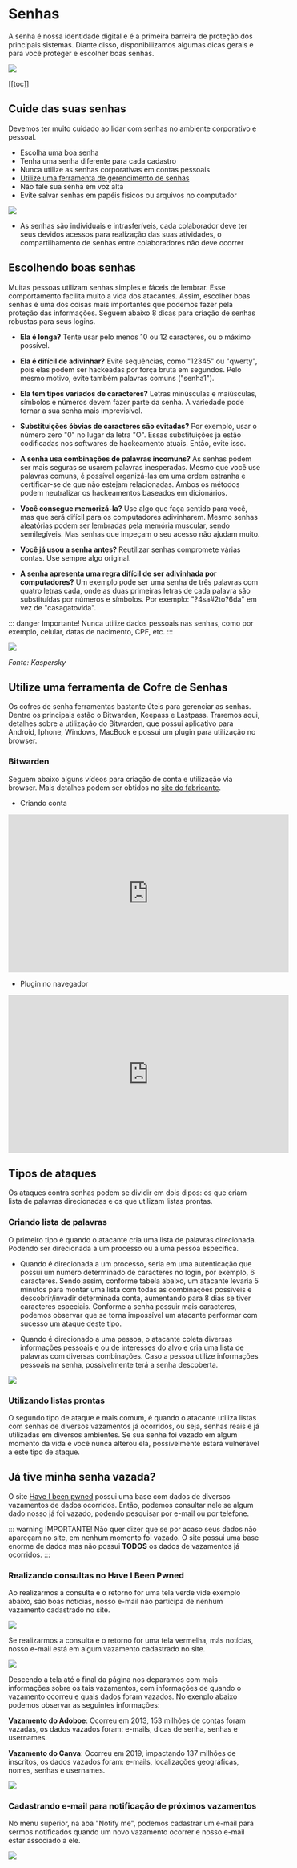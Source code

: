 # Senhas

A senha é nossa identidade digital e é a primeira barreira de proteção dos principais sistemas. Diante disso, disponibilizamos algumas dicas gerais e para você proteger e escolher boas senhas.

![](/img/password.jpg)  

[[toc]]

## Cuide das suas senhas
Devemos ter muito cuidado ao lidar com senhas no ambiente corporativo e pessoal.

* [Escolha uma boa senha](#escolhendo-boas-senhas)
* Tenha uma senha diferente para cada cadastro
* Nunca utilize as senhas corporativas em contas pessoais
* [Utilize uma ferramenta de gerencimento de senhas](#utilize-uma-ferramenta-de-cofre-de-senhas)
* Não fale sua senha em voz alta
* Evite salvar senhas em papéis físicos ou arquivos no computador

![](/img/passwords3.jpg) 

 * As senhas são individuais e intrasferíveis, cada colaborador deve ter seus devidos acessos para realização das suas atividades, o compartilhamento de senhas entre colaboradores não deve ocorrer

## Escolhendo boas senhas
Muitas pessoas utilizam senhas simples e fáceis de lembrar. Esse comportamento facilita muito a vida dos atacantes. Assim, escolher boas senhas é uma dos coisas mais importantes que podemos fazer pela proteção das informações. Seguem abaixo 8 dicas para criação de senhas robustas para seus logins.

 * **Ela é longa?** Tente usar pelo menos 10 ou 12 caracteres, ou o máximo possível.

 * **Ela é difícil de adivinhar?** Evite sequências, como "12345" ou "qwerty", pois elas podem ser hackeadas por força bruta em segundos. Pelo mesmo motivo, evite também palavras comuns ("senha1").

 * **Ela tem tipos variados de caracteres?** Letras minúsculas e maiúsculas, símbolos e números devem fazer parte da senha. A variedade pode tornar a sua senha mais imprevisível.

 * **Substituições óbvias de caracteres são evitadas?** Por exemplo, usar o número zero "0" no lugar da letra "O". Essas substituições já estão codificadas nos softwares de hackeamento atuais. Então, evite isso.

 * **A senha usa combinações de palavras incomuns?** As senhas podem ser mais seguras se usarem palavras inesperadas. Mesmo que você use palavras comuns, é possível organizá-las em uma ordem estranha e certificar-se de que não estejam relacionadas. Ambos os métodos podem neutralizar os hackeamentos baseados em dicionários.

 * **Você consegue memorizá-la?** Use algo que faça sentido para você, mas que será difícil para os computadores adivinharem. Mesmo senhas aleatórias podem ser lembradas pela memória muscular, sendo semilegíveis. Mas senhas que impeçam o seu acesso não ajudam muito. 

 * **Você já usou a senha antes?** Reutilizar senhas compromete várias contas. Use sempre algo original.

 * **A senha apresenta uma regra difícil de ser adivinhada por computadores?** Um exemplo pode ser uma senha de três palavras com quatro letras cada, onde as duas primeiras letras de cada palavra são substituídas por números e símbolos. Por exemplo: "?4sa#2to?6da" em vez de "casagatovida".

::: danger Importante!
Nunca utilize dados pessoais nas senhas, como por exemplo, celular, datas de nacimento, CPF, etc.
:::

![](/img/senhas1.png)

*Fonte: Kaspersky*

## Utilize uma ferramenta de Cofre de Senhas
Os cofres de senha ferramentas bastante úteis para gerenciar as senhas. Dentre os principais estão o Bitwarden, Keepass e Lastpass. Traremos aqui, detalhes sobre a utilização do Bitwarden, que possui aplicativo para Android, Iphone, Windows, MacBook e possui um plugin para utilização no browser.

### Bitwarden
Seguem abaixo alguns vídeos para criação de conta e utilização via browser. Mais detalhes podem ser obtidos no [site do fabricante](https://bitwarden.com/).

* Criando conta

<iframe width="560" height="315" src="https://www.youtube.com/embed/W6Miu-TJI1c" frameborder="0" allow="accelerometer; autoplay; clipboard-write; encrypted-media; gyroscope; picture-in-picture" allowfullscreen></iframe>

* Plugin no navegador

<iframe width="560" height="315" src="https://www.youtube.com/embed/J_z4VqERVkQ" frameborder="0" allow="accelerometer; autoplay; clipboard-write; encrypted-media; gyroscope; picture-in-picture" allowfullscreen></iframe>

## Tipos de ataques
Os ataques contra senhas podem se dividir em dois dipos: os que criam lista de palavras direcionadas e os que utilizam listas prontas.

### Criando lista de palavras
O primeiro tipo é quando o atacante cria uma lista de palavras direcionada. Podendo ser direcionada a um processo ou a uma pessoa específica.

 * Quando é direcionada a um processo, seria em uma autenticação que possui um numero determinado de caracteres no login, por exemplo, 6 caracteres. Sendo assim, conforme tabela abaixo, um atacante levaria 5 minutos para montar uma lista com todas as combinações possíveis e descobrir/invadir determinada conta, aumentando para 8 dias se tiver caracteres especiais. Conforme a senha possuir mais caracteres, podemos observar que se torna impossível um atacante performar com sucesso um ataque deste tipo.

* Quando é direcionado a uma pessoa, o atacante coleta diversas informações pessoais e ou de interesses do alvo e cria uma lista de palavras com diversas combinações. Caso a pessoa utilize informações pessoais na senha, possivelmente terá a senha descoberta.

![](/img/passwords2.png)  

### Utilizando listas prontas
O segundo tipo de ataque e mais comum, é quando o atacante utiliza listas com senhas de diversos vazamentos já ocorridos, ou seja, senhas reais e já utilizadas em diversos ambientes. Se sua senha foi vazado em algum momento da vida e você nunca alterou ela, possivelmente estará vulnerável a este tipo de ataque. 

## Já tive minha senha vazada?
O site [Have I been pwned](https://haveibeenpwned.com/) possui uma base com dados de diversos vazamentos de dados ocorridos. Então, podemos consultar nele se algum dado nosso já foi vazado, podendo pesquisar por e-mail ou por telefone.

::: warning IMPORTANTE!
Não quer dizer que se por acaso seus dados não apareçam no site, em nenhum momento foi vazado. O site possui uma base enorme de dados mas não possui **TODOS** os dados de vazamentos já ocorridos.
:::

### Realizando consultas no Have I Been Pwned
Ao realizarmos a consulta e o retorno for uma tela verde vide exemplo abaixo, são boas notícias, nosso e-mail não participa de nenhum vazamento cadastrado no site.

![](/img/haveigreen.png)  

Se realizarmos a consulta e o retorno for uma tela vermelha, más notícias, nosso e-mail está em algum vazamento cadastrado no site.

![](/img/haveired.png)

Descendo a tela até o final da página nos deparamos com mais informações sobre os tais vazamentos, com informações de quando o vazamento ocorreu e quais dados foram vazados. No exenplo abaixo podemos observar as seguintes informações:

**Vazamento do Adoboe**: Ocorreu em 2013, 153 milhões de contas foram vazadas, os dados vazados foram: e-mails, dicas de senha, senhas e usernames.

**Vazamento do Canva**: Ocorreu em 2019, impactando 137 milhões de inscritos, os dados vazados foram: e-mails, localizações geográficas, nomes, senhas e usernames.

![](/img/haveired1.png)

### Cadastrando e-mail para notificação de próximos vazamentos
No menu superior, na aba "Notify me", podemos cadastrar um e-mail para sermos notificados quando um novo vazamento ocorrer e nosso e-mail estar associado a ele.

![](/img/notify.png)